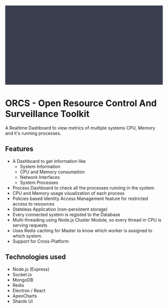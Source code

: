 ![banner](https://raw.githubusercontent.com/shreyasssk/image-reference/master/orcs.gif)

# ORCS - Open Resource Control And Surveillance Toolkit

A Realtime Dashboard to view metrics of multiple systems CPU, Memory and it's running processes.

## Features

- A Dashboard to get information like
  - System Information
  - CPU and Memory consumption
  - Network Interfaces
  - System Processes
- Process Dashboard to check all the processes running in the system
- CPU and Memory usage visualization of each process
- Policies based Identity Access Management feature for restricted access to resources
- Stateless Application (non-persistent storage)
- Every connected system is registed to the Database
- Multi-threading using Node.js Cluster Module, so every thread in CPU is serving requests
- Uses Redis caching for Master to know which worker is assigned to which system.
- Support for Cross-Platform

## Technologies used

- Node.js (Express)
- Socket.io
- MongoDB
- Redis
- Electron / React
- ApexCharts
- Shards UI
